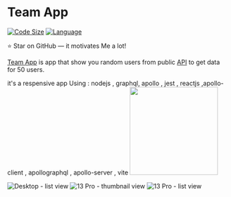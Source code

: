 # Team App

[![Code Size](https://img.shields.io/github/languages/code-size/aymenouer/team-app-client)](https://img.shields.io/github/languages/top/aymenouer/team-app-client)
[![Language](https://img.shields.io/github/languages/top/aymenouer/team-app-client)](https://img.shields.io/github/languages/top/aymenouer/team-app-client)

:star: Star on GitHub — it motivates Me a lot!

[Team App](https://thunderous-sundae-a37e28.netlify.app/) is app that show you random users from  public [API](https://randomuser.me/api/?results=50) to get data for 50 users. 

it's a respensive app Using : nodejs , graphql, apollo , jest , reactjs ,apollo-client , apollographql , apollo-server , vite
<img src="https://user-images.githubusercontent.com/49178153/160249455-0f4e1e5a-768e-4236-ac96-490b65a4f547.png" data-canonical-src="https://user-images.githubusercontent.com/49178153/160249455-0f4e1e5a-768e-4236-ac96-490b65a4f547.png" width="200" height="200" />

![Desktop - list view](https://user-images.githubusercontent.com/49178153/160249451-5ee067c0-a462-4e7e-9a33-4777f1fc5760.png )
![13 Pro - thumbnail view](https://user-images.githubusercontent.com/49178153/160249457-e7492bdd-c824-452f-9ff3-d29e323c24b7.png )
![13 Pro - list view](https://user-images.githubusercontent.com/49178153/160249460-dcfd1a52-da65-4a5a-9157-487991653561.png )

